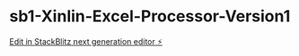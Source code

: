 # sb1-Xinlin-Excel-Processor-Version1

[Edit in StackBlitz next generation editor ⚡️](https://stackblitz.com/~/github.com/FreemanLuo/sb1-Xinlin-Excel-Processor-Version1)
